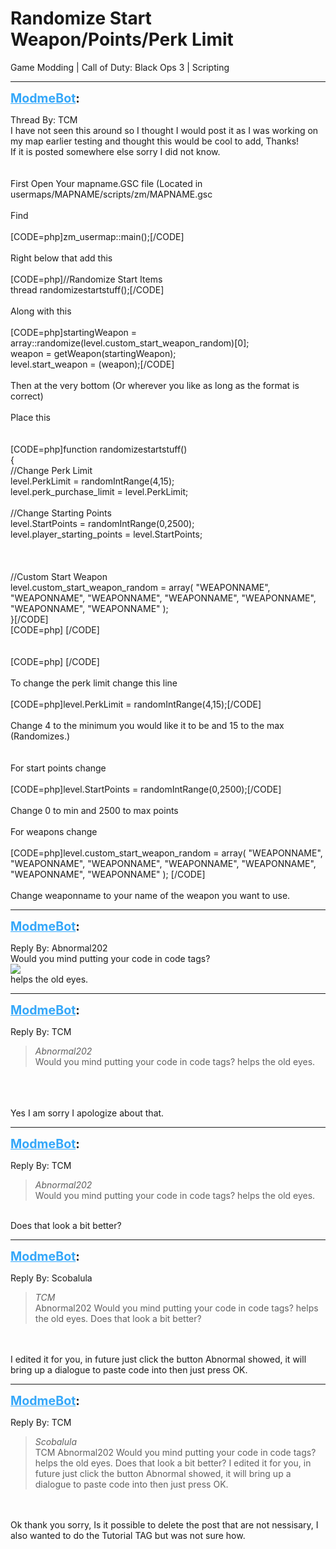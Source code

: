 # Randomize Start Weapon/Points/Perk Limit
Game Modding | Call of Duty: Black Ops 3 | Scripting

---
<strong style="font-size: 1.4em;"><span style="text-decoration: underline;text-decoration-color: #34a7f9;"><span style="color:#34a7f9;">ModmeBot</span></span>:</strong>

<p>Thread By: TCM<br />I have not seen this around so I thought I would post it as I was working on my map earlier testing and thought this would be cool to add, Thanks!<br />If it is posted somewhere else sorry I did not know.<br /> <br /> <br />First Open Your mapname.GSC file (Located in usermaps/MAPNAME/scripts/zm/MAPNAME.gsc<br /> <br />Find <br /> <br />[CODE=php]zm_usermap::main();[/CODE]<br /> <br />Right below that add this<br /> <br />[CODE=php]//Randomize Start Items<br />thread randomizestartstuff();[/CODE]<br /> <br />Along with this<br /> <br />[CODE=php]startingWeapon = array::randomize(level.custom_start_weapon_random)[0];<br />	weapon = getWeapon(startingWeapon);<br />	level.start_weapon = (weapon);[/CODE]<br /> <br />Then at the very bottom (Or wherever you like as long as the format is correct)<br /> <br />Place this<br /> <br /> <br />[CODE=php]function randomizestartstuff()<br />{<br />    //Change Perk Limit<br />    level.PerkLimit = randomIntRange(4,15);<br />    level.perk_purchase_limit = level.PerkLimit;<br /><br />    //Change Starting Points<br />    level.StartPoints = randomIntRange(0,2500);<br />    level.player_starting_points = level.StartPoints;<br /><br />     <br /><br />    //Custom Start Weapon<br />    level.custom_start_weapon_random = array( &quot;WEAPONNAME&quot;, &quot;WEAPONNAME&quot;, &quot;WEAPONNAME&quot;, &quot;WEAPONNAME&quot;, &quot;WEAPONNAME&quot;, &quot;WEAPONNAME&quot;, &quot;WEAPONNAME&quot; ); <br />}[/CODE]<br />[CODE=php] [/CODE]<br /> <br /> <br />[CODE=php] [/CODE]<br /> <br />To change the perk limit change this line <br /> <br />[CODE=php]level.PerkLimit = randomIntRange(4,15);[/CODE]<br /> <br />Change 4 to the minimum you would like it to be and 15 to the max (Randomizes.)<br /> <br /> <br />For start points change <br /> <br />[CODE=php]level.StartPoints = randomIntRange(0,2500);[/CODE]<br /> <br />Change 0 to min and 2500 to max points<br /> <br />For weapons change<br /> <br />[CODE=php]level.custom_start_weapon_random = array( &quot;WEAPONNAME&quot;, &quot;WEAPONNAME&quot;, &quot;WEAPONNAME&quot;, &quot;WEAPONNAME&quot;, &quot;WEAPONNAME&quot;, &quot;WEAPONNAME&quot;, &quot;WEAPONNAME&quot; ); [/CODE]<br /> <br />Change weaponname to your name of the weapon you want to use.</p>

---
<strong style="font-size: 1.4em;"><span style="text-decoration: underline;text-decoration-color: #34a7f9;"><span style="color:#34a7f9;">ModmeBot</span></span>:</strong>

<p>Reply By: Abnormal202<br />Would you mind putting your code in code tags?<br /><img style="max-width: 500px;" src="https://imgur.com/l9KpKZa.png"><br />helps the old eyes.</p>

---
<strong style="font-size: 1.4em;"><span style="text-decoration: underline;text-decoration-color: #34a7f9;"><span style="color:#34a7f9;">ModmeBot</span></span>:</strong>

<p>Reply By: TCM<br /><blockquote><em>Abnormal202</em><br />Would you mind putting your code in code tags? helps the old eyes.</blockquote><br /> <br /> <br />Yes I am sorry I apologize about that.</p>

---
<strong style="font-size: 1.4em;"><span style="text-decoration: underline;text-decoration-color: #34a7f9;"><span style="color:#34a7f9;">ModmeBot</span></span>:</strong>

<p>Reply By: TCM<br /><blockquote><em>Abnormal202</em><br />Would you mind putting your code in code tags? helps the old eyes.</blockquote><br /> Does that look a bit better?</p>

---
<strong style="font-size: 1.4em;"><span style="text-decoration: underline;text-decoration-color: #34a7f9;"><span style="color:#34a7f9;">ModmeBot</span></span>:</strong>

<p>Reply By: Scobalula<br /><blockquote><em>TCM</em><br />Abnormal202 Would you mind putting your code in code tags? helps the old eyes.  Does that look a bit better?</blockquote><br /> <br />I edited it for you, in future just click the button Abnormal showed, it will bring up a dialogue to paste code into then just press OK.</p>

---
<strong style="font-size: 1.4em;"><span style="text-decoration: underline;text-decoration-color: #34a7f9;"><span style="color:#34a7f9;">ModmeBot</span></span>:</strong>

<p>Reply By: TCM<br /><blockquote><em>Scobalula</em><br />TCM Abnormal202 Would you mind putting your code in code tags? helps the old eyes.  Does that look a bit better?   I edited it for you, in future just click the button Abnormal showed, it will bring up a dialogue to paste code into then just press OK.</blockquote><br /> <br />Ok thank you sorry, Is it possible to delete the post that are not nessisary, I also wanted to do the Tutorial TAG but was not sure how.</p>
